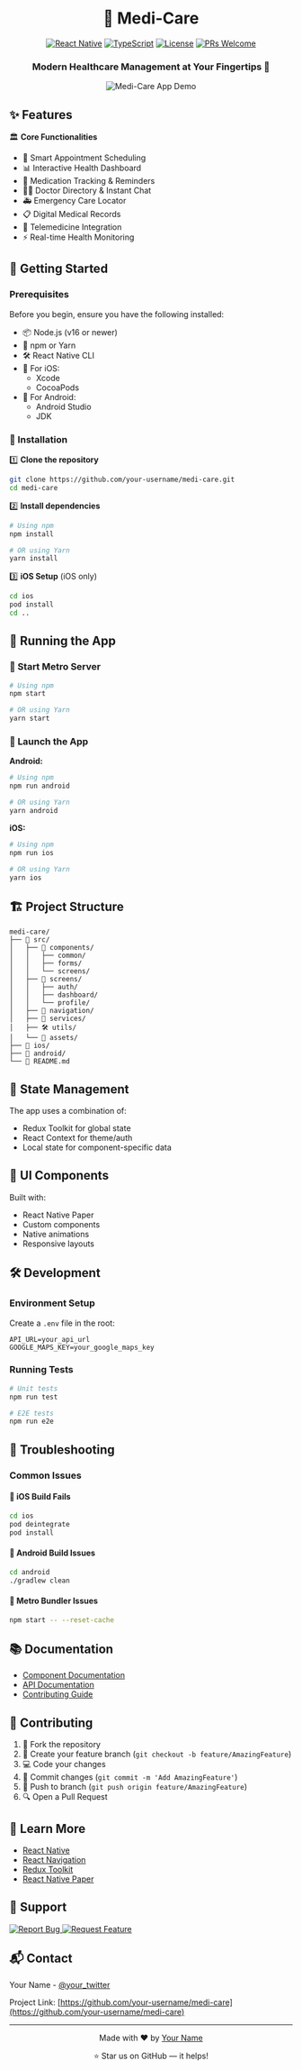 <div align="center">
  
# 🏥 Medi-Care

[![React Native](https://img.shields.io/badge/React_Native-20232A?style=for-the-badge&logo=react&logoColor=61DAFB)](https://reactnative.dev/)
[![TypeScript](https://img.shields.io/badge/TypeScript-007ACC?style=for-the-badge&logo=typescript&logoColor=white)](https://www.typescriptlang.org/)
[![License](https://img.shields.io/badge/License-MIT-yellow.svg?style=for-the-badge)](LICENSE)
[![PRs Welcome](https://img.shields.io/badge/PRs-welcome-brightgreen.svg?style=for-the-badge)](CODE_OF_CONDUCT.md)

### Modern Healthcare Management at Your Fingertips 📱

<p align="center">
  <img src="/api/placeholder/800/400" alt="Medi-Care App Demo" />
</p>

</div>

## ✨ Features

🏛️ **Core Functionalities**
- 📅 Smart Appointment Scheduling
- 📊 Interactive Health Dashboard
- 💊 Medication Tracking & Reminders
- 👨‍⚕️ Doctor Directory & Instant Chat
- 🚑 Emergency Care Locator
- 📋 Digital Medical Records
- 🎥 Telemedicine Integration
- ⚡ Real-time Health Monitoring

## 🚀 Getting Started

### Prerequisites

Before you begin, ensure you have the following installed:

- 📦 Node.js (v16 or newer)
- 🔧 npm or Yarn
- 🛠️ React Native CLI
- 🍎 For iOS:
  - Xcode
  - CocoaPods
- 🤖 For Android:
  - Android Studio
  - JDK

### 🔨 Installation

1️⃣ **Clone the repository**
```bash
git clone https://github.com/your-username/medi-care.git
cd medi-care
```

2️⃣ **Install dependencies**
```bash
# Using npm
npm install

# OR using Yarn
yarn install
```

3️⃣ **iOS Setup** (iOS only)
```bash
cd ios
pod install
cd ..
```

## 🎯 Running the App

### 🚦 Start Metro Server

```bash
# Using npm
npm start

# OR using Yarn
yarn start
```

### 📱 Launch the App

**Android:**
```bash
# Using npm
npm run android

# OR using Yarn
yarn android
```

**iOS:**
```bash
# Using npm
npm run ios

# OR using Yarn
yarn ios
```

## 🏗️ Project Structure

```
medi-care/
├── 📱 src/
│   ├── 🧩 components/
│   │   ├── common/
│   │   ├── forms/
│   │   └── screens/
│   ├── 📄 screens/
│   │   ├── auth/
│   │   ├── dashboard/
│   │   └── profile/
│   ├── 🧭 navigation/
│   ├── 🔧 services/
│   ├── 🛠️ utils/
│   └── 🎨 assets/
├── 📱 ios/
├── 🤖 android/
└── 📘 README.md
```

## 🔄 State Management

The app uses a combination of:
- Redux Toolkit for global state
- React Context for theme/auth
- Local state for component-specific data

## 🎨 UI Components

Built with:
- React Native Paper
- Custom components
- Native animations
- Responsive layouts

## 🛠️ Development

### Environment Setup

Create a `.env` file in the root:
```env
API_URL=your_api_url
GOOGLE_MAPS_KEY=your_google_maps_key
```

### Running Tests

```bash
# Unit tests
npm run test

# E2E tests
npm run e2e
```

## 🐛 Troubleshooting

### Common Issues

#### 🔴 iOS Build Fails
```bash
cd ios
pod deintegrate
pod install
```

#### 🔴 Android Build Issues
```bash
cd android
./gradlew clean
```

#### 🔴 Metro Bundler Issues
```bash
npm start -- --reset-cache
```

## 📚 Documentation

- [Component Documentation](docs/components.md)
- [API Documentation](docs/api.md)
- [Contributing Guide](CONTRIBUTING.md)

## 🤝 Contributing

1. 🍴 Fork the repository
2. 🌱 Create your feature branch (`git checkout -b feature/AmazingFeature`)
3. 💻 Code your changes
4. 📝 Commit changes (`git commit -m 'Add AmazingFeature'`)
5. 🚀 Push to branch (`git push origin feature/AmazingFeature`)
6. 🔍 Open a Pull Request

## 📘 Learn More

- [React Native](https://reactnative.dev/)
- [React Navigation](https://reactnavigation.org/)
- [Redux Toolkit](https://redux-toolkit.js.org/)
- [React Native Paper](https://callstack.github.io/react-native-paper/)

## 🤝 Support

<a href="https://github.com/your-username/medi-care/issues">
  <img src="/api/placeholder/150/40" alt="Report Bug" />
</a>
<a href="https://github.com/your-username/medi-care/issues">
  <img src="/api/placeholder/150/40" alt="Request Feature" />
</a>

## 📬 Contact

Your Name - [@your_twitter](https://twitter.com/your_twitter)

Project Link: [https://github.com/your-username/medi-care](https://github.com/your-username/medi-care)

---

<div align="center">

Made with ❤️ by [Your Name](https://github.com/your-username)

⭐️ Star us on GitHub — it helps!

</div>
